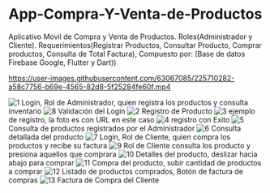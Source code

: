 # App-Compra-Y-Venta-de-Productos
Aplicativo Movil de Compra y Venta de Productos. Roles(Administrador y Cliente). Requerimientos(Registrar Productos, Consultar Producto, Comprar productos, Consulta de Total Factura), Compuesto por: (Base de datos Firebase Google, Flutter y Dart))

https://user-images.githubusercontent.com/63067085/225710282-a58c7756-b69e-4565-82d8-5f25284fe60f.mp4

![1](https://user-images.githubusercontent.com/63067085/225711785-11138aa9-08d6-4155-b22a-1029c57d8f00.jpeg)
Login, Rol de Administrador, quien registra los productos y consulta inventario
![8](https://user-images.githubusercontent.com/63067085/225711803-66f83058-676b-406c-b3a0-5b2f75c08a33.jpeg)
Validación del Login
![2](https://user-images.githubusercontent.com/63067085/225711790-ecccc52a-8e5d-473c-9fff-3abeec572435.jpeg)
Registro de Producto
![3](https://user-images.githubusercontent.com/63067085/225711793-a0499744-165f-4975-9b25-f0bf32eb2da8.jpeg)
ejemplo de registro, la foto es con URL en este caso
![4](https://user-images.githubusercontent.com/63067085/225711795-fc56327f-98eb-451d-ac4f-010392be500e.jpeg)
registro con Exito
![5](https://user-images.githubusercontent.com/63067085/225711798-5d790aa9-9633-485e-a457-50a8a6381c0e.jpeg)
Consulta de productos registrados por el Administrador
![6](https://user-images.githubusercontent.com/63067085/225711799-e5fd94db-9a6c-47dd-8ca7-d5c1cf31b283.jpeg)
Consulta detallada del producto
![7](https://user-images.githubusercontent.com/63067085/225711800-8a5479f8-4995-4c89-bdf5-e19b05a4a994.jpeg)
Login, Rol de Cliente, quien compra los productos y recibe su factura
![9](https://user-images.githubusercontent.com/63067085/225711804-780fa145-94c7-42c6-a11e-46f4758faacd.jpeg)
Rol de Cliente consulta los producto y presiona aquellos que comprara
![10](https://user-images.githubusercontent.com/63067085/225711806-5d75f6cd-a1b4-4287-a9b2-7e05e608e7e2.jpeg)
Detalles del producto, deslizar hacia abajo para comprar
![11](https://user-images.githubusercontent.com/63067085/225711807-cfae3b47-0513-47d1-b769-558429924487.jpeg)
Compra del producto, subir cantidad de productos a comprar
![12](https://user-images.githubusercontent.com/63067085/225711810-613db4bb-f07c-46e1-a36b-c1525146a94a.jpeg)
Listado de productos comprados, Botón de factura de compras
![13](https://user-images.githubusercontent.com/63067085/225711811-f0f2fd47-1b76-49c4-bd0f-583d7e8f5b04.jpeg)
Factura de Compra del Cliente
